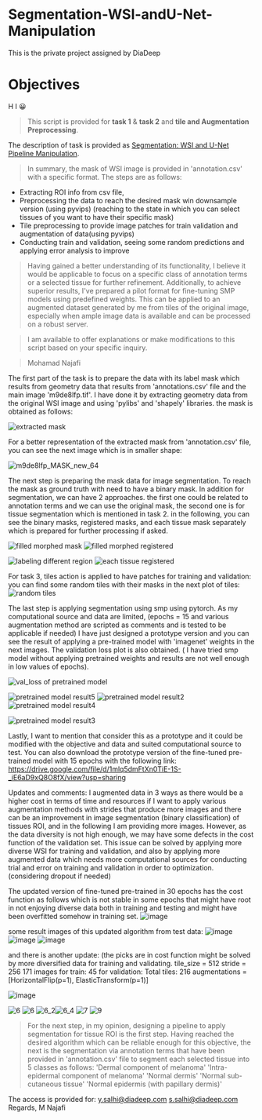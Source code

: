 # Segmentation-WSI-andU-Net-Manipulation
This is the private project assigned by DiaDeep

# Objectives

H I 😀

>This script is provided for **task 1** & **task 2** and **tile and Augmentation Preprocessing**.

>
The description of task is provided as [Segmentation: WSI and U-Net Pipeline Manipulation](https://informationsharing.notion.siteSegmentation-WSI-and-U-Net-Pipeline-Manipulation-82a91afd8c24478f8be89c61bd04ba85).

> In summary, the mask of WSI image is provided in 'annotation.csv' with a specific format. The steps are as follows:
- Extracting ROI info from csv file, 
- Preprocessing the data to reach the desired mask win downsample version (using pyvips) (reaching to the state in which you can select tissues of you want to have their specific mask)
- Tile preprocessing to provide image patches for train validation and augmentation of data(using pyvips)
- Conducting train and validation, seeing some random predictions and applying error analysis to improve 
  


> Having gained a better understanding of its functionality, I believe it would be applicable to focus on a specific class of annotation terms or a selected tissue for further refinement. Additionally, to achieve superior results, I've prepared a pilot format for fine-tuning SMP models using predefined weights. This can be applied to an augmented dataset generated by me from tiles of the original image, especially when ample image data is available and can be processed on a robust server.


> I am available to offer explanations or make modifications to this script based on your specific inquiry.

> Mohamad Najafi


The first part of the task is to prepare the data with its label mask which results from geometry data that results from 'annotations.csv' file and the main image 'm9de8lfp.tif'. I have done it by extracting geometry data from the original WSI image and using 'pylibs' and 'shapely' libraries.
the mask is obtained as follows:

![extracted mask](https://github.com/Moh-najafi/Segmentation-WSI-andU-Net-Manipulation/assets/93668623/83cab7a4-c2d8-4656-af99-2932ad1dff1d)

For a better representation of the extracted mask from 'annotation.csv' file, you can see the next image which is in smaller shape:

![m9de8lfp_MASK_new_64](https://github.com/Moh-najafi/Segmentation-WSI-andU-Net-Manipulation/assets/93668623/3a0568b0-d24c-47f7-a804-d31da6a69bd7)


The next step is preparing the mask data for image segmentation. To reach the mask as ground truth with need to have a binary mask. In addition for segmentation, we can have 2 approaches. the first one could be related to annotation terms and we can use the original mask, the second one is for tissue segmentation which is mentioned in task 2.
in the following, you can see the binary masks, registered masks, and each tissue mask separately which is prepared for further processing if asked.

![filled morphed mask](https://github.com/Moh-najafi/Segmentation-WSI-andU-Net-Manipulation/assets/93668623/253439e2-3b1f-45a1-97ad-57af9ffe890f)
![filled morphed registered](https://github.com/Moh-najafi/Segmentation-WSI-andU-Net-Manipulation/assets/93668623/92d6e580-676d-43c0-81af-466f87e41567)

![labeling different region](https://github.com/Moh-najafi/Segmentation-WSI-andU-Net-Manipulation/assets/93668623/5361a534-81cf-4071-8d88-dffacabb963b)
![each tissue registered](https://github.com/Moh-najafi/Segmentation-WSI-andU-Net-Manipulation/assets/93668623/2368114d-46f3-4211-aa13-aa73e84b30ba)


For task 3, tiles action is applied to have patches for training and validation: you can find some random tiles with their masks in the next plot of tiles:
![random tiles](https://github.com/Moh-najafi/Segmentation-WSI-andU-Net-Manipulation/assets/93668623/27d9aa9e-acf6-419f-a089-14178f702226)

The last step is applying segmentation using smp using pytorch. As my computational source and data are limited, (epochs = 15 and various augmentation method are scripted as comments and is tested to be applicable if needed) I have just designed a prototype version and you can see the result of applying a pre-trained model with 'imagenet' weights in the next images. The validation loss plot is also obtained. ( I have tried smp model without applying pretrained weights and results are not well enough in low values of epochs). 

![val_loss of pretrained model](https://github.com/Moh-najafi/Segmentation-WSI-andU-Net-Manipulation/assets/93668623/59aea6a2-abc4-42cb-ae77-989d99424b68)

![pretrained model result5](https://github.com/Moh-najafi/Segmentation-WSI-andU-Net-Manipulation/assets/93668623/d4d54e53-2b54-434b-a494-c34adfcc2923)
![pretrained model result2](https://github.com/Moh-najafi/Segmentation-WSI-andU-Net-Manipulation/assets/93668623/cbd271f1-d93a-4a67-a09d-23f633a13c49)
![pretrained model result4](https://github.com/Moh-najafi/Segmentation-WSI-andU-Net-Manipulation/assets/93668623/e0970604-1f3f-4d16-b508-d96e98c9ecfc)

![pretrained model result3](https://github.com/Moh-najafi/Segmentation-WSI-andU-Net-Manipulation/assets/93668623/e5297a98-9083-4132-97f6-b88dd0c9f91b)


Lastly, I want to mention that consider this as a prototype and it could be modified with the objective and data and suited computational source to test.
You can also download the prototype version of the fine-tuned pre-trained model with 15 epochs with the following link:
https://drive.google.com/file/d/1mlq5dmFtXn0TiE-1S-_iE6aD9xQ8O8fX/view?usp=sharing

Updates and comments:
I augmented data in 3 ways as there would be a higher cost in terms of time and resources if I want to apply various augmentation methods with strides that produce more images and there can be an improvement in image segmentation (binary classification) of tissues ROI, and in the following I am providing more images. However, as the data diversity is not high enough, we may have some defects in the cost function of the validation set. This issue can be solved by applying more diverse WSI for training and validation, and also by applying more augmented data which needs more computational sources for conducting trial and error on training and validation in order to optimization. (considering dropout if needed)

The updated version of fine-tuned pre-trained in 30 epochs has the cost function as follows which is not stable in some epochs that might have root in not enjoying diverse data both in training and testing and might have been overfitted somehow in training set.
![image](https://github.com/Moh-najafi/Segmentation-WSI-andU-Net-Manipulation/assets/93668623/3bc5da16-b7b8-43e9-905a-b87e797f9b77)

some result images of this updated algorithm from test data:
![image](https://github.com/Moh-najafi/Segmentation-WSI-andU-Net-Manipulation/assets/93668623/b6fff04d-8260-47e4-96d7-8c256bcc224c)
![image](https://github.com/Moh-najafi/Segmentation-WSI-andU-Net-Manipulation/assets/93668623/f4e6073a-8ef9-44bc-8292-82fd79568618)
![image](https://github.com/Moh-najafi/Segmentation-WSI-andU-Net-Manipulation/assets/93668623/d8531480-ea0e-429f-976f-2b403cca04ca)

and there is another update: (the picks are in cost function might be solved by more diversified data for training and validating.
tile_size = 512
stride = 256
171 images for train:
45 for validation:
Total tiles: 216 
augmentations = [HorizontalFlip(p=1), ElasticTransform(p=1)]

![image](https://github.com/Moh-najafi/Segmentation-WSI-andU-Net-Manipulation/assets/93668623/53718643-943d-48a5-bf07-c9243af91a8d)


![6](https://github.com/Moh-najafi/Segmentation-WSI-andU-Net-Manipulation/assets/93668623/83d5aef6-3eb0-445d-ba4d-ce1700ea0006)
![6](https://github.com/Moh-najafi/Segmentation-WSI-andU-Net-Manipulation/assets/93668623/c1136b29-92c8-4740-9658-3940e7edb956)
![6_2](https://github.com/Moh-najafi/Segmentation-WSI-andU-Net-Manipulation/assets/93668623/84872461-e16d-42c2-bf5f-4c95faa95af8)![6_4](https://github.com/Moh-najafi/Segmentation-WSI-andU-Net-Manipulation/assets/93668623/1a870251-3c4d-471d-a02e-c303bf077627)
![7](https://github.com/Moh-najafi/Segmentation-WSI-andU-Net-Manipulation/assets/93668623/2f9dd993-60d8-432e-9ec1-a943821f59f6)
![9](https://github.com/Moh-najafi/Segmentation-WSI-andU-Net-Manipulation/assets/93668623/3085aa79-134d-43dc-99bb-34dcd3dc6154)





> For the next step, in my opinion, designing a pipeline to apply segmentation for tissue ROI is the first step. Having reached the  desired algorithm which can be reliable enough for this objective, the next is the segmentation via annotation terms that have been provided in 'annotation.csv' file to segment each selected tissue into 5 classes as follows:
    'Dermal component of melanoma'
    'Intra-epidermal component of melanoma'
    'Normal dermis'
    'Normal sub-cutaneous tissue'
    'Normal epidermis (with papillary dermis)'


 
The access is provided for:
y.salhi@diadeep.com
s.salhi@diadeep.com
Regards,
M Najafi


